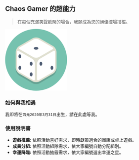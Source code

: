 ## Chaos Gamer 的超能力

> 在每個充滿笑聲歡聚的場合，我願成為您的絕佳控場搭檔。

![chaos-gamer](image/chaos-gamer-200px.png)

### 如何與我相遇

我即將在`西元2020年3月31日`出生，請在此處等我。

### 使用說明書

* **遊戲推薦:** 依照活動喜好需求，即時獻策適合的團康或桌上遊戲。
* **成員分組:** 依照活動組隊需求，依大家編號自動分配組別。
* **幸運降臨:** 依照活動抽籤需求，依大家編號選出幸運之星。
<br/><br/><br/>
